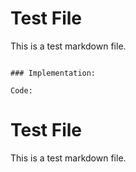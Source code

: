 # Test File

This is a test markdown file.
```

### Implementation:

Code:
```
# Test File

This is a test markdown file.


